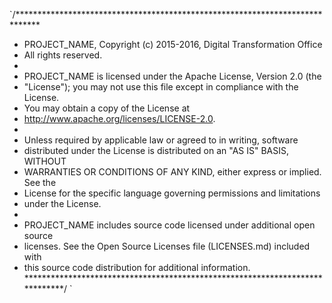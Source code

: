 `/*****************************************************************************
 * PROJECT_NAME, Copyright (c) 2015-2016, Digital Transformation Office
 * All rights reserved.
 *
 * PROJECT_NAME is licensed under the Apache License, Version 2.0 (the
 * "License"); you may not use this file except in compliance with the License.
 * You may obtain a copy of the License at
 * http://www.apache.org/licenses/LICENSE-2.0.
 *
 * Unless required by applicable law or agreed to in writing, software
 * distributed under the License is distributed on an "AS IS" BASIS, WITHOUT
 * WARRANTIES OR CONDITIONS OF ANY KIND, either express or implied. See the
 * License for the specific language governing permissions and limitations
 * under the License.
 *
 * PROJECT_NAME includes source code licensed under additional open source
 * licenses. See the Open Source Licenses file (LICENSES.md) included with
 * this source code distribution for additional information.
 *****************************************************************************/
`
